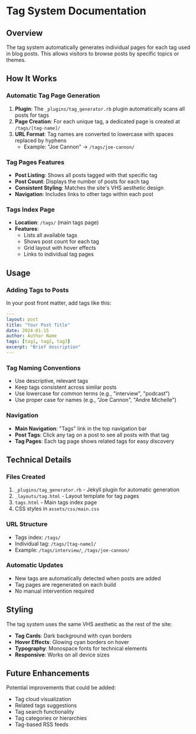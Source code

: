 # Tag System Documentation

## Overview

The tag system automatically generates individual pages for each tag used in blog posts. This allows visitors to browse posts by specific topics or themes.

## How It Works

### Automatic Tag Page Generation

1. **Plugin**: The `_plugins/tag_generator.rb` plugin automatically scans all posts for tags
2. **Page Creation**: For each unique tag, a dedicated page is created at `/tags/[tag-name]/`
3. **URL Format**: Tag names are converted to lowercase with spaces replaced by hyphens
   - Example: "Joe Cannon" → `/tags/joe-cannon/`

### Tag Pages Features

- **Post Listing**: Shows all posts tagged with that specific tag
- **Post Count**: Displays the number of posts for each tag
- **Consistent Styling**: Matches the site's VHS aesthetic design
- **Navigation**: Includes links to other tags within each post

### Tags Index Page

- **Location**: `/tags/` (main tags page)
- **Features**: 
  - Lists all available tags
  - Shows post count for each tag
  - Grid layout with hover effects
  - Links to individual tag pages

## Usage

### Adding Tags to Posts

In your post front matter, add tags like this:

```yaml
---
layout: post
title: "Your Post Title"
date: 2024-01-15
author: Author Name
tags: [tag1, tag2, tag3]
excerpt: "Brief description"
---
```

### Tag Naming Conventions

- Use descriptive, relevant tags
- Keep tags consistent across similar posts
- Use lowercase for common terms (e.g., "interview", "podcast")
- Use proper case for names (e.g., "Joe Cannon", "Andre Michelle")

### Navigation

- **Main Navigation**: "Tags" link in the top navigation bar
- **Post Tags**: Click any tag on a post to see all posts with that tag
- **Tag Pages**: Each tag page shows related tags for easy discovery

## Technical Details

### Files Created

1. `_plugins/tag_generator.rb` - Jekyll plugin for automatic generation
2. `_layouts/tag.html` - Layout template for tag pages
3. `tags.html` - Main tags index page
4. CSS styles in `assets/css/main.css`

### URL Structure

- Tags index: `/tags/`
- Individual tag: `/tags/[tag-name]/`
- Example: `/tags/interview/`, `/tags/joe-cannon/`

### Automatic Updates

- New tags are automatically detected when posts are added
- Tag pages are regenerated on each build
- No manual intervention required

## Styling

The tag system uses the same VHS aesthetic as the rest of the site:

- **Tag Cards**: Dark background with cyan borders
- **Hover Effects**: Glowing cyan borders on hover
- **Typography**: Monospace fonts for technical elements
- **Responsive**: Works on all device sizes

## Future Enhancements

Potential improvements that could be added:

- Tag cloud visualization
- Related tags suggestions
- Tag search functionality
- Tag categories or hierarchies
- Tag-based RSS feeds

